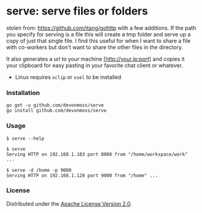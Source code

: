 # serve: serve files or folders

stolen from: https://github.com/itang/gohttp with a few additions. 
If the path you specify for serving is a file this will create a tmp folder and serve up a copy of just that single file. I find this useful for when I want to share a file with co-workers but don't want to share the other files in the directory.

It also generates a url to your machine [http://your.ip:port] and copies it your clipboard for easy pasting in your favorite chat client or whatever.

- Linux requires `xclip` or `xsel` to be installed 

### Installation
```
go get -u github.com/devonmoss/serve
go install github.com/devonmoss/serve
```

### Usage

```
$ serve --help

$ serve
Serving HTTP on 192.168.1.103 port 8080 from "/home/workspace/work" ...

$ serve -d /home -p 9000
Serving HTTP on 192.168.1.128 port 9000 from "/home" ...
```

### License

Distributed under the [Apache License Version 2.0](http://www.apache.org/licenses/LICENSE-2.0.html).
